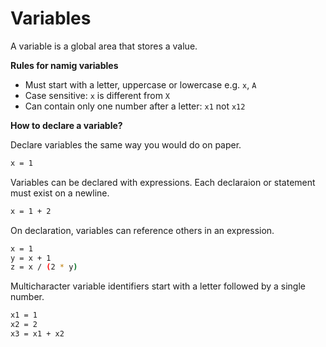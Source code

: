 # Variables

A variable is a global area that stores a value.

**Rules for namig variables**

-   Must start with a letter, uppercase or lowercase e.g. `x`, `A`
-   Case sensitive: `x` is different from `X`
-   Can contain only one number after a letter: `x1` not `x12`

**How to declare a variable?**

Declare variables the same way you would do on paper.

```sh
x = 1
```

Variables can be declared with expressions. Each declaraion or statement must exist on a newline.

```sh
x = 1 + 2
```

On declaration, variables can reference others in an expression.

```sh
x = 1
y = x + 1
z = x / (2 * y)
```

Multicharacter variable identifiers start with a letter followed by a single number.

```sh
x1 = 1
x2 = 2
x3 = x1 + x2
```
